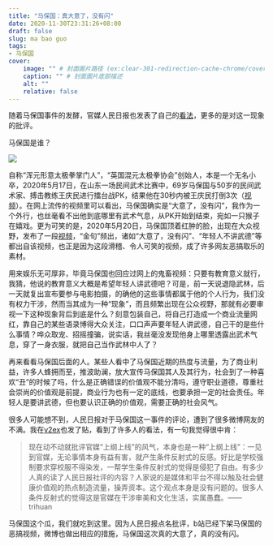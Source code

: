 ```yaml
---
title: "马保国：真大意了，没有闪"
date: 2020-11-30T23:31:26+08:00
draft: false
slug: ma bao guo
tags:
- 马保国
cover:
    image: "" # 封面圖片路径 (ex:clear-301-redirection-cache-chrome/cover.jpg)
    caption: "" # 封面圖片底部描述
    alt: ""
    relative: false
---
```

随着马保国事件的发酵，官媒人民日报也发表了自己的[看法](https://baijiahao.baidu.com/s?id=1684581194060945069&wfr=spider&for=pc)，更多的是对这一现象的批评。

马保国是谁？

![](https://rmt.dogedoge.com/fetch/lucy/storage/mabaoguo.jpg)

自称“浑元形意太极拳掌门人”，“英国混元太极拳协会”创始人，本是一个无名小卒，2020年5月17日，在山东一场民间武术比赛中，69岁马保国与50岁的民间武术家、搏击教练王庆民进行擂台战PK，结果他在30秒内被王庆民打倒3次（[视频](https://v.qq.com/x/page/m3109ywc1ic.html)）。在网上流传的视频里可以看出，马保国确实是“大意了，没有闪”，我作为一个外行，也丝毫看不出他到底哪里有武术气息，从PK开始到结束，宛如一只猴子在嬉戏。更为可笑的是，2020年5月20日，马保国顶着红肿的脸，出现在大众视野，发布了一段[视频](https://v.163.com/static/1/veqojqg8q.html)，“金句”频出，诸如“大意了，没有闪”、“年轻人不讲武德”等都出自该视频，也正是因为这段滑稽、令人可笑的视频，成了许多网友恶搞取乐的素材。

用来娱乐无可厚非，毕竟马保国也回应过网上的鬼畜视频：只要有教育意义就行，我猜，他说的教育意义大概是希望年轻人讲武德吧？可是，前一天说退隐武林，后一天就复出宣布要参与电影拍摄，的确他的这些事情都属于他的个人行为，我们没有权力干涉，然而当其成为一种“现象”，而且频繁出现在公众视野，那就有必要审视一下这种现象背后到底是什么？刻意包装自己，将自己打造成一个商业流量网红，靠自己的某些语录博得大众关注，口口声声要年轻人讲武德，自己干的是些什么事情？哗众取宠、招摇撞骗，说实话，我丝毫没发现他身上哪里透露出武术气息，穿了一身衣服，就把自己当作武林中人了？

再来看看马保国后面的人。某些人看中了马保国近期的热度与流量，为了商业利益，许多人蜂拥而至，推波助澜，放大宣传马保国其人及其行为，社会到了一种喜欢“丑”的时候了吗，什么是正确错误的价值观不能分清吗，遵守职业道德，尊重社会崇尚的价值观是前提，商业行为也有一定的底线，也要承担一定的社会责任。年轻人是要讲武德，但也要认识正确的价值观，需要正确的社会风气。

很多人可能想不到，人民日报对于马保国这一事件的评论，遭到了很多微博网友的不满。我在[v2ex](https://www.v2ex.com/t/730162)也发了贴，看到了许多人的看法，有一句我觉得很中肯：

> 现在动不动就批评官媒“上纲上线”的风气，本身也是一种“上纲上线”：一见到官媒，无论事情本身有益有害，就产生条件反射式的反感。好比是学校强制要求穿校服不得染发，一帮学生条件反射式的觉得是侵犯了自由。有多少人真的读了人民日报社评的内容？人家说的是媒体和平台不得以触及社会健康价值观的热点制造流量，操弄资本。这个观点本身是没有问题的。很多人条件反射式的觉得这是官媒在干涉审美和文化生活，实属愚蠢。——trihuan

马保国这个瓜，我们就吃到这里。因为人民日报点名批评，b站已经下架马保国的恶搞视频，微博也做出相应的措施，马保国这次真的大意了，真的没有闪。
